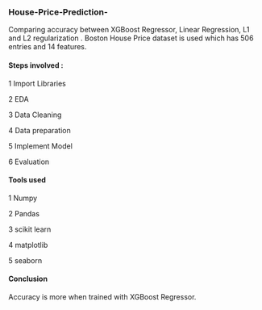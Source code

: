 ### House-Price-Prediction-
Comparing accuracy between XGBoost Regressor, Linear Regression, L1 and L2 regularization .  Boston House Price dataset is used which has 506 entries and 14 features.

#### Steps involved :

1 Import Libraries

2 EDA

3 Data Cleaning

4 Data preparation

5 Implement Model

6 Evaluation

#### Tools used

1 Numpy

2 Pandas

3 scikit learn

4 matplotlib

5 seaborn

#### Conclusion 

Accuracy is more when trained with XGBoost Regressor. 
